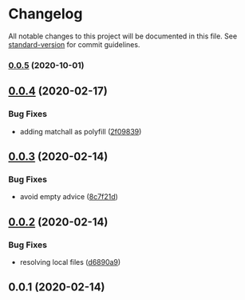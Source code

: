 # Changelog

All notable changes to this project will be documented in this file. See [standard-version](https://github.com/conventional-changelog/standard-version) for commit guidelines.

### [0.0.5](https://github.com/LasaleFamine/stylelint-design-tokens-plugin/compare/v0.0.4...v0.0.5) (2020-10-01)

<a name="0.0.4"></a>
## [0.0.4](https://github.com/LasaleFamine/stylelint-design-tokens-plugin/compare/v0.0.3...v0.0.4) (2020-02-17)


### Bug Fixes

* adding matchall as polyfill ([2f09839](https://github.com/LasaleFamine/stylelint-design-tokens-plugin/commit/2f09839))



<a name="0.0.3"></a>
## [0.0.3](https://github.com/LasaleFamine/stylelint-design-tokens-plugin/compare/v0.0.2...v0.0.3) (2020-02-14)


### Bug Fixes

* avoid empty advice ([8c7f21d](https://github.com/LasaleFamine/stylelint-design-tokens-plugin/commit/8c7f21d))



<a name="0.0.2"></a>
## [0.0.2](https://github.com/LasaleFamine/stylelint-design-tokens-plugin/compare/v0.0.1...v0.0.2) (2020-02-14)


### Bug Fixes

* resolving local files ([d6890a9](https://github.com/LasaleFamine/stylelint-design-tokens-plugin/commit/d6890a9))



<a name="0.0.1"></a>
## 0.0.1 (2020-02-14)
